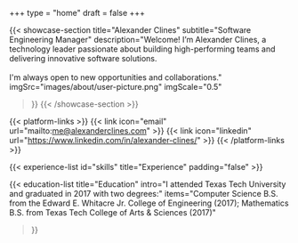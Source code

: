 +++
type = "home"
draft = false
+++


{{< showcase-section
    title="Alexander Clines"
    subtitle="Software Engineering Manager"
    description="Welcome! I’m Alexander Clines, a technology leader passionate about building high-performing teams and delivering innovative software solutions. <br><br>I'm always open to new opportunities and collaborations."
    imgSrc="images/about/user-picture.png"
    imgScale="0.5"
>}}
{{< /showcase-section >}}

{{< platform-links >}}
    {{< link icon="email" url="mailto:me@alexanderclines.com" >}}
    {{< link icon="linkedin" url="https://www.linkedin.com/in/alexander-clines/" >}}
{{< /platform-links >}}




{{< experience-list id="skills"
    title="Experience"
    padding="false" >}}

{{< education-list
    title="Education"
    intro="I attended Texas Tech University and graduated in 2017 with two degrees:"
    items="Computer Science B.S. from the Edward E. Whitacre Jr. College of Engineering (2017); Mathematics B.S. from Texas Tech College of Arts & Sciences (2017)"
>}}

